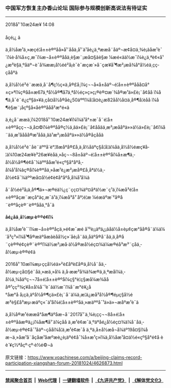### 中国军方恢复主办香山论坛 国际参与规模创新高说法有待证实
------------------------

<div class="published">
 <span class="date" title="ä¸­å½æ¶é´">
  <time datetime="2018-10-24T14:08:27+08:00">
   2018å¹´10æ24æ¥ 14:08
  </time>
 </span>
</div>
<br/>
<div class="wsw">
 <span class="dateline">
  åçé¡¿ â
 </span>
 <p>
  ä¸­å½åæ¹ä¸»æçé¦å±±è®ºåå»å¹´ååä¸å¹´ä¹åè¿ä¸ªææå¨åäº¬æ¢å¤ä¸¾è¡ãåæ¹è¯´ï¼è·å¾å±ç¸æ¯ï¼æ¬å±è®ºååä¸è§æ¨¡æå¤§ãè§æ ¼æé«ãä½æ¯ï¼è¿ä¸ªè¢«å¹¿æ³è§ä¸ºåäº¬è¯å¾ææ¡å½éé²å¡è¯è¯­æçæ´»å¨çæ¥å¹¶æ²¡æå¾å°å½éä¸çç­çååºã
 </p>
 <p>
  ä¸­å½å½é²é¨ææä¸å¨å¶ç½ç«ä¸å®£å¸ï¼ç¬¬å«å±åäº¬é¦å±±è®ºååå¤å°±ç»ªï¼ç®åå±æ67ä¸ªå½å®¶å7ä¸ªå½éç»ç»ç¡®è®¤æ´¾å®æ¹ä»£è¡¨å¢åå ï¼å¶ä¸­å¯é¨é¿çº§ä»¥ä¸çå¤å½å®åè¿50äººï¼å¦å¤è¿æ82åå½å¤ä¸å®¶å­¦èåå ï¼å¶è§æ¨¡åçº§å«åè®ºååå²æ°é«ã
 </p>
 <p>
  ä¸è¿å¨ææä¸ï¼2018å¹´10æ24æ¥ï¼ï¼ä¹å°±æ¯å¨é¦å±±è®ºåçç¬¬ä¸å¤©ï¼è®ºåå®ç½ä¸âä»£è¡¨å¢ååâä¸æ²¡æååºä»»ä½ä»£è¡¨å¢ï¼å¨âä¸­æ¹åååå®æ¹ååä¸âä¹æ²¡æååºä»»ä½å®åçåå­ã
 </p>
 <p>
  ä¸­å½å½é²é¨åè¨äººå´è°¦8æåºå®£å¸ä¸­å½åäºç§å­¦å­¦ä¼åä¸­å½å½éæç¥å­¦ä¼10æ24æ¥è³26æ¥èåä¸»åç¬¬8å±åäº¬é¦å±±è®ºåï¼å±æ¶ä¸­å½å½å®¶é¢å¯¼äººååæ¹é«çº§å°åºå¸­å¼å¹å¼ãç®åï¼è®ºåä¸»åæ¹è¿æ²¡æå®£å¸åªä½ä¸­å½é¢å¯¼äººæå¤å½é¢è¢å°åºå¸­å¼å¹å¼ã
 </p>
 <p>
  å¨å½éé²å¡ä¸å®¶ä»¬æ®éä½¿ç¨çç¤¾äº¤åªä½æ¨ç¹ä¸ï¼æå³é¦å±±è®ºåçæ¨æçå°ãç¸æ¯ä¹ä¸ï¼æå³å¹´åº¦é¦æ ¼éæäºæ´²å®å¨è®ºåçè®¨è®ºååä¸°å¯ã
 </p>
 <p>
  <strong>
   åé¿åä¸­å½æµ·è®®é¢ï¼
  </strong>
 </p>
 <p>
  ä¸­å½åæ¹è¯´ï¼æ¬å±è®ºåçä¸»é¢æ¯æé å¹³è¡¡äºä¿¡ãåä½å±èµ¢çæ°åå®å¨ä¼ä¼´å³ç³»ï¼å¹¶å®æäºåæãèåå½ç»´åè¡å¨ãä¸åäºå®å¨åä¸­ä¸å®å¨ç­è®®é¢çè®¨è®ºï¼ä½æ²¡æå·ä½å®æå½éç¤¾ä¼æ®éå³æ³¨çåä¸­å½æµ·è®®é¢ã
 </p>
 <p>
  2016å¹´10æï¼æµ·ççå½éä»²è£åº­è£å®ä¸­å½å¨åä¸­å½æµ·çå¤§é¨åä¸»æä¸»å¼ ä¸å·ææ³å¾ä¾æ®ä¸ä¸ªæåï¼ä¸­å½ä¸¾åäºç¬¬7å±é¦å±±è®ºåï¼ç§°è¦ç§æå¼æ¾ååå®¹çç²¾ç¥å±å¼å¯¹è¯ãä½æ¯ï¼å¨æ°è¥¿å°åæ°å å¡ç­ä¸äºå½å®¶çä»£è¡¨å¨ä¼ä¸æ¦ä¿æå³å½å®¶éµç§å½éæ³è§£å³æµ·æäºç«¯ä¹åï¼é¦å±±è®ºåä¸»æäººå¯¹ä»ä»¬æåºæ¹è¯ã
 </p>
 <p>
  ä¸­å½å®æ¹éææå°åæ¶äºåæ¬å¨2017å¹´ä¸¾è¡çç¬¬8å±é¦å±±è®ºåãæ®ä¿¡ï¼åæ¶å¹´ä¼çåå ä¸æ¹é¢æ¯ä¸ºäºåé¿å½éç¤¾ä¼å¨åä¸­å½æµ·é®é¢å¯¹åäº¬çååï¼å¦ä¸æ¹é¢æ¯å ä¸ºä¸­å±å½æå¬å¼äº19å¤§ï¼åæ¬ä¸»åæ¹å¨åçåæ¹åæºæè¿è¡äºé¢å¯¼å±æ¹ç»ï¼ä¸­å½åæ¹å¤ä½é«çº§å°é¢å èè´¥ç½ªåçº·çº·è½é©¬ã
 </p>
</div>

原文链接：https://www.voachinese.com/a/beijing-claims-record-participation-xiangshan-forum-20181024/4626873.html


------------------------
#### [禁闻聚合首页](https://github.com/gfw-breaker/banned-news/blob/master/README.md) &nbsp;|&nbsp; [Web代理](https://github.com/gfw-breaker/open-proxy/blob/master/README.md) &nbsp;|&nbsp;  [一键翻墙软件](https://github.com/gfw-breaker/nogfw/blob/master/README.md) &nbsp;|&nbsp; [《九评共产党》](https://github.com/gfw-breaker/9ping.md/blob/master/README.md#九评之一评共产党是什么) &nbsp;|&nbsp; [《解体党文化》](https://github.com/gfw-breaker/jtdwh.md/blob/master/README.md#绪论)
